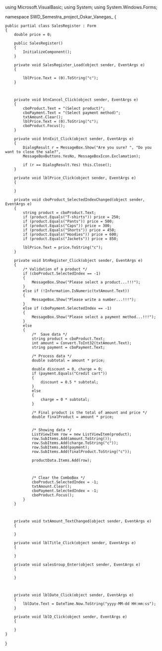 using Microsoft.VisualBasic;
using System;
using System.Windows.Forms;

namespace SWD_Semestra_project_Oskar_Vanegas_
{

    public partial class SalesRegister : Form
    {
        double price = 0;

        public SalesRegister()
        {
            InitializeComponent();
        }

        private void SalesRegister_Load(object sender, EventArgs e)
        {

            lblPrice.Text = (0).ToString("c");
        }



        private void btnCancel_Click(object sender, EventArgs e)
        {
            cboProduct.Text = "(Select product)";
            cboPayment.Text = "(Select payment method)";
            txtAmount.Clear();
            lblPrice.Text = (0).ToString("c");
            cboProduct.Focus();
        }

        private void btnExit_Click(object sender, EventArgs e)
        {
            DialogResult r = MessageBox.Show("Are you sure? ", "Do you want to close the sale?",
            MessageBoxButtons.YesNo, MessageBoxIcon.Exclamation);

            if (r == DialogResult.Yes) this.Close();
        }

        private void lblPrice_Click(object sender, EventArgs e)
        {

        }

        private void cboProduct_SelectedIndexChanged(object sender, EventArgs e)
        {
            string product = cboProduct.Text;
            if (product.Equals("T-shirts")) price = 250;
            if (product.Equals("Pants")) price = 500;
            if (product.Equals("Caps")) price = 300;
            if (product.Equals("Shorts")) price = 450;
            if (product.Equals("Hoodies")) price = 600;
            if (product.Equals("Jackets")) price = 850;

            lblPrice.Text = price.ToString("c");
        }

        private void btnRegister_Click(object sender, EventArgs e)
        {
            /* Validation of a product */
            if (cboProduct.SelectedIndex == -1)
            {
                MessageBox.Show("Please select a product...!!!");
            }
            else if (!Information.IsNumeric(txtAmount.Text))
            {
                MessageBox.Show("Please write a number...!!!");
            }
            else if (cboPayment.SelectedIndex == -1)
            {
                MessageBox.Show("Please select a payment method...!!!");
            }
            else
            {
                /*  Save data */
                string product = cboProduct.Text;
                int amount = Convert.ToInt32(txtAmount.Text);
                string payment = cboPayment.Text;

                /* Process data */
                double subtotal = amount * price;

                double discount = 0, charge = 0;
                if (payment.Equals("Credit cart"))
                {
                    discount = 0.5 * subtotal;
                }
                else
                {
                    charge = 0 * subtotal;
                }

                /* Final product is the total of amount and price */
                double finalProduct = amount * price;


                /* Showing data */
                ListViewItem row = new ListViewItem(product);
                row.SubItems.Add(amount.ToString());
                row.SubItems.Add(charge.ToString("c"));
                row.SubItems.Add(payment);
                row.SubItems.Add(finalProduct.ToString("c"));

                productData.Items.Add(row);



                /* Clear the ComboBox */
                cboProduct.SelectedIndex = -1;
                txtAmount.Clear();
                cboPayment.SelectedIndex = -1;
                cboProduct.Focus();
            }
        }



        private void txtAmount_TextChanged(object sender, EventArgs e)
        {

        }

        private void lblTitle_Click(object sender, EventArgs e)
        {

        }

        private void salesGroup_Enter(object sender, EventArgs e)
        {

        }



        private void lblDate_Click(object sender, EventArgs e)
        {
            lblDate.Text = DateTime.Now.ToString("yyyy-MM-dd HH:mm:ss");
        }

        private void lblD_Click(object sender, EventArgs e)
        {

        }
    }
}


